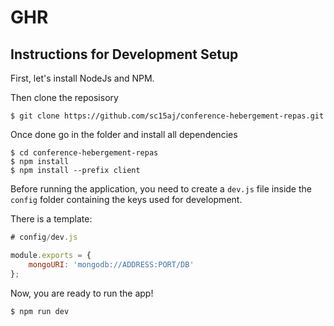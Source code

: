 # GHR

## Instructions for Development Setup

First, let's install NodeJs and NPM.

Then clone the reposisory 
    
    $ git clone https://github.com/sc15aj/conference-hebergement-repas.git

Once done go in the folder and install all dependencies
    
    $ cd conference-hebergement-repas
    $ npm install
    $ npm install --prefix client

Before running the application, you need to create a `dev.js` file inside the `config` folder containing the keys used for development.

There is a template:

```js
# config/dev.js

module.exports = {
    mongoURI: 'mongodb://ADDRESS:PORT/DB'
};
```

Now, you are ready to run the app!

    $ npm run dev


